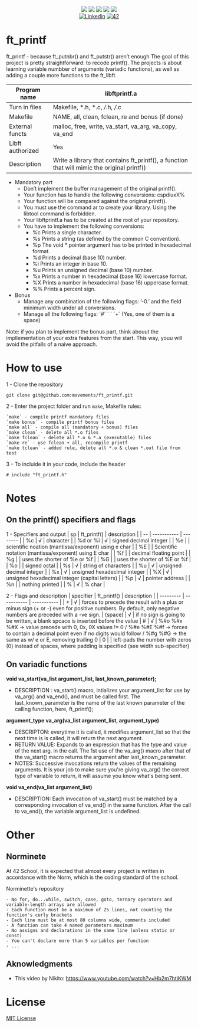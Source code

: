 <div align="center">
    <img src="https://img.shields.io/badge/status-finished-success?color=00ABAD&style=flat-square" />
    <img src="https://img.shields.io/badge/started-23%20%2F%2010%20%2F%202023-success?color=00ABAD&style=flat-square" />
    <img src="https://img.shields.io/badge/score-110%20%2F%20100-success?color=00ABAD&style=flat-square" />
    <img src="https://img.shields.io/github/languages/top/mxvements/ft_printf?color=00ABAD&style=flat-square" />
    <img src="https://img.shields.io/github/last-commit/mxvements/ft_printf?color=00ABAD&style=flat-square" />
    <br>
    <a href='https://www.linkedin.com/in/luciami' target="_blank"><img alt='Linkedin' src='https://img.shields.io/badge/LinkedIn-100000?style=flat-square&logo=Linkedin&logoColor=white&labelColor=1323233&color=323233'/></a>
    <a href='https://profile.intra.42.fr/users/luciama2' target="_blank"><img alt='42' src='https://img.shields.io/badge/Madrid-100000?style=flat-square&logo=42&logoColor=white&labelColor=323233&color=323233'/></a>
    <br>
</div>

# ft_printf
ft_printf -  because ft_putnbr() and ft_putstr() aren’t enough
The goal of this project is pretty straightforward: to recode printf().
The projects is about learning variable numbber of arguments (variadic functions), as well as adding a couple more functions to the ft_libft.

| Program name | libftprintf.a |
| ----- | ------|
| Turn in files | Makefile, *.h, *.c, */*.h, */*.c |
| Makefile | NAME, all, clean, fclean, re and bonus (if done) |
| External functs | malloc, free, write, va_start, va_arg, va_copy, va_end |
| Libft authorized | Yes |
| Description | Write a library that contains ft_printf(), a function that will mimic the original printf() |

* Mandatory part
	-  Don’t implement the buffer management of the original printf().
	-  Your function has to handle the following conversions: cspdiuxX%
	-  Your function will be compared against the original printf().
	-  You must use the command ar to create your library. Using the libtool command is forbidden.
	-  Your libftprintf.a has to be created at the root of your repository.
	-  You have to implement the following conversions:
		-  %c Prints a single character.
		-  %s Prints a string (as defined by the common C convention).
		-  %p The void * pointer argument has to be printed in hexadecimal format.
		-  %d Prints a decimal (base 10) number.
		-  %i Prints an integer in base 10.
		-  %u Prints an unsigned decimal (base 10) number.
		-  %x Prints a number in hexadecimal (base 16) lowercase format.
		-  %X Prints a number in hexadecimal (base 16) uppercase format.
		-  %% Prints a percent sign.
* Bonus
	-  Manage any combination of the following flags: ’-0.’ and the field minimum width under all conversions.
	-  Manage all the following flags: ´#´ ´ ´ ´+´ (Yes, one of them is a space)

Note: if you plan to implement the bonus part, think abouut the impllementation of your extra features from the start. This way, youu will avoid the pitfalls of a naive approach.

# How to use
1 - Clone the repository
```
git clone git@github.com:mxvements/ft_printf.git 
```
2 - Enter the project folder and run `make`, Makefile rules:
```
`make` - compile printf mandatory files
`make bonus` - compile printf bonus files
`make all` - compile all (mandatory + bonus) files
`make clean` - delete all *.o files
`make fclean` - delete all *.o & *.a (executable) files
`make re` - use fclean + all, recompile printf
`make tclean` - added rule, delete all *.o & clean *.out file from test
```
3 - To incluide it in your code, include the header
````
# include "ft_printf.h"
````
 # Notes
 ## On the printf() specifiers and flags
 1 - Specifiers and output
| sp | ft_printf() | description |
| -- | ----------- | -------- |
| %c |  √ | character | 
| %d or %i | √ | signed decimal integer | 
| %e |  | scientific noation (mantissa/exponent) using e char |
| %E |  | Scientific notation (mantissa/exponent) using E char | 
| %f |  | decimal floating point | 
| %g |  | uses the shorter of %e or %f | 
| %G |  | uses the shorter of %E or %f | 
| %o |  | signed octal | 
| %s | √ | string of characters | 
| %u | √ | unsigned decimal integer | 
| %x | √ | unsigned hexadecimal integer | 
| %X | √ | unsigned hexadecimal integer (capital letters) | 
| %p | √ | pointer address | 
| %n |  | nothing printed | 
| % | √ | % char | 
 
 2 - Flags and description
| specifier | ft_printf() | description |
| --------- | ----------- | ----------- |
| +	| √ |  forces to precede the result with a plus or minus sign (+ or -) even for positive numbers. By default, only negative numbers are preceded with a -ve sign.
| (space) | √ |  if no sign is going to be written, a blank spcace is inserted before the value
| # | √ |  %#o %#x %#X -> value precede with 0, 0x, 0X values != 0 / %#e %#E %#f -> forces to contain a decimal point even if no digits would follow / %#g %#G -> the same as w/ e or E, removing trailing 0
| 0 |  |  left-pads the number with zeros (0) instead of spaces, where padding is specified (see width sub-specifier)

## On variadic functions

**void	va_start(va_list argument_list, last_known_parameter);**

- DESCRIPTION
: va_start() macro, intializes your argument_list for use by va_arg() and va_end(), and must be called first. The last_known_parameter is the name of the last known parameter of the calling function, here, ft_printf();

**argument_type	va_arg(va_list argument_list, argument_type)**

- DESCRIPTON: everytime it is called, it modifies argument_list so that the next time is is called, it will return the next argument.
- RETURN VALUE: Expands to an expression that has the type and value of the next arg. in the call. The 1st use of the va_arg() macro after that of the va_start() macro returns the argument after last_known_parameter.
- NOTES: Successive invocations return the values of the remaining arguments. It is your job to make sure you're giving va_arg() the correct type of variable to return, it will assume you know what's being sent.

**void va_end(va_list argument_list)** 

- DESCRIPTION: Each invocation of va_start() must be matched by a corresponding invocation of va_end() in the same function. After the call to va_end(), the variable argument_list is undefined.

# Other

## Norminete
At 42 School, it is expected that almost every project is written in accordance with the Norm, which is the coding standard of the school.

<a href="https://github.com/42School/norminette">
<a>Norminette's repository</a>

```
- No for, do...while, switch, case, goto, ternary operators and variable-length arrays are allowed
- Each function must be a maximum of 25 lines, not counting the function's curly brackets
- Each line must be at most 80 columns wide, comments included
- A function can take 4 named parameters maximum
- No assigns and declarations in the same line (unless static or const)
- You can't declare more than 5 variables per function
- ...
```
## Aknowledgments
- This video by Nikito: https://www.youtube.com/watch?v=Hb2m7htiKWM

# License
[MIT License](https://github.com/mxvements/ft_license/blob/main/LICENSE.txt)
